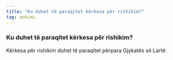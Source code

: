 ```yaml
---
title: "Ku duhet të paraqitet kërkesa për rishikim?"
tag: ankimi
---
```


### Ku duhet të paraqitet kërkesa për rishikim?

Kërkesa për rishikim duhet të paraqitet përpara Gjykatës së Lartë.
